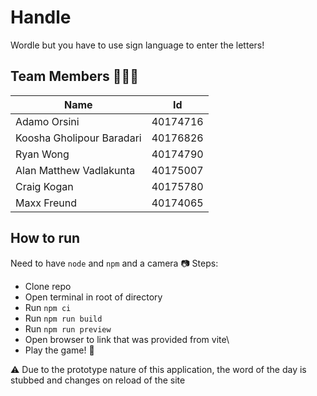 # Handle

Wordle but you have to use sign language to enter the letters!

## Team Members 🧑‍🤝‍🧑
| Name                      | Id       |
|---------------------------|----------|
| Adamo Orsini              | 40174716 |
| Koosha Gholipour Baradari | 40176826 |
| Ryan Wong                 | 40174790 |
| Alan Matthew Vadlakunta   | 40175007 |
| Craig Kogan               | 40175780 |
| Maxx Freund               | 40174065 |

## How to run
Need to have `node` and `npm` and a camera 📷
Steps:
- Clone repo
- Open terminal in root of directory
- Run `npm ci`
- Run `npm run build`
- Run `npm run preview`
- Open browser to link that was provided from vite\
- Play the game! 🎉

⚠️ Due to the prototype nature of this application, the word of the day is stubbed and changes on reload of the site
